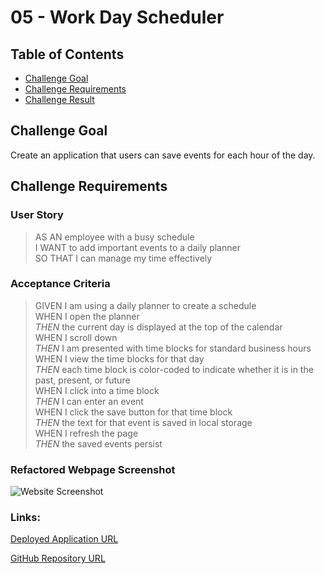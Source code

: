 # 05 - Work Day Scheduler

## Table of Contents
* [Challenge Goal](#challenge-goal)
* [Challenge Requirements](#challenge-requirements)
* [Challenge Result](#challenge-result)

## Challenge Goal
Create an application that users can save events for each hour of the day.

## Challenge Requirements

### User Story
>AS AN employee with a busy schedule <br>
>I WANT to add important events to a daily planner <br>
>SO THAT I can manage my time effectively <br>

### Acceptance Criteria
>GIVEN I am using a daily planner to create a schedule <br>
>WHEN I open the planner <br>
>*THEN* the current day is displayed at the top of the calendar <br>
>WHEN I scroll down <br>
>*THEN* I am presented with time blocks for standard business hours <br>
>WHEN I view the time blocks for that day <br>
>*THEN* each time block is color-coded to indicate whether it is in the past, present, or future <br>
>WHEN I click into a time block <br>
>*THEN* I can enter an event <br>
>WHEN I click the save button for that time block <br>
>*THEN* the text for that event is saved in local storage <br>
>WHEN I refresh the page <br>
>*THEN* the saved events persist <br>

### Refactored Webpage Screenshot
![Website Screenshot]("")

### Links:
[Deployed Application URL](https://marioessig.github.io/work-day-scheduler/)

[GitHub Repository URL](https://github.com/marioessig/work-day-scheduler)
